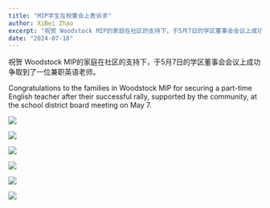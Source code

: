 ```yaml
---
title: "MIP学生在校董会上表诉求"
author: XiBei Zhao
excerpt: "祝贺 Woodstock MIP的家庭在社区的支持下，于5月7日的学区董事会会议上成功争取到了一位兼职英语老师。"
date: "2024-07-18"
---
```


祝贺 Woodstock MIP的家庭在社区的支持下，于5月7日的学区董事会会议上成功争取到了一位兼职英语老师。

Congratulations to the families in Woodstock MIP for securing a part-time English teacher after their successful rally, supported by the community, at the school district board meeting on May 7.

![](https://res.cloudinary.com/dhngj18do/image/upload/f_auto,q_auto/v1/images/447556191_445370408128047_8172258591199513486_n)

![](https://res.cloudinary.com/dhngj18do/image/upload/f_auto,q_auto/v1/images/447702351_445370474794707_3095284746739880849_n)

![](https://res.cloudinary.com/dhngj18do/image/upload/f_auto,q_auto/v1/images/447560602_445370418128046_3961967290921917742_n)

![](https://res.cloudinary.com/dhngj18do/image/upload/f_auto,q_auto/v1/images/447776798_445370441461377_8220485933768179731_n)

![](https://res.cloudinary.com/dhngj18do/image/upload/f_auto,q_auto/v1/images/447503369_445370508128037_7292531480237030911_n)

![](https://res.cloudinary.com/dhngj18do/image/upload/f_auto,q_auto/v1/images/447689258_445370461461375_270317268086262952_n)
